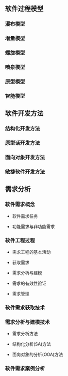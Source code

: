 ## 软件过程模型

### 瀑布模型

### 增量模型

### 螺旋模型

### 喷泉模型

### 原型模型

### 智能模型

## 软件开发方法

### 结构化开发方法

### 原型话开发方法

### 面向对象开发方法

### 敏捷软件开发方法

## 需求分析

### 软件需求概念

- 软件需求任务

- 功能需求与非功能需求

### 软件工程过程

- 需求工程的基本活动

- 获取需求

- 需求分析与建模

- 需求的有效性验证

- 需求管理

### 软件需求获取技术

### 需求分析与建模技术

- 需求分析方法

- 结构化分析(SA)方法

- 面向对象的分析(OOA)方法

### 软件需求案例分析

